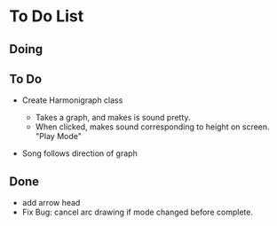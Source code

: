 # To Do List

Doing
-----


To Do
-----
* Create Harmonigraph class
  - Takes a graph, and makes is sound pretty.
  - When clicked, makes sound corresponding to height on screen. "Play Mode"

* Song follows direction of graph

Done
----
* add arrow head
* Fix Bug: cancel arc drawing if mode changed before complete.
